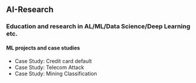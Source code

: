 ## AI-Research
### Education and research in AL/ML/Data Science/Deep Learning etc.
#### ML projects and case studies
- Case Study: Credit card default 
- Case Study: Telecom Attack
- Case Study: Mining Classification

